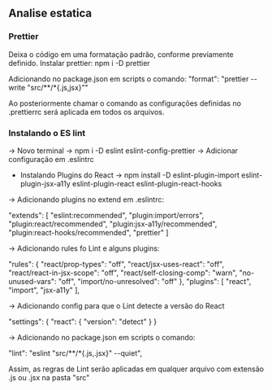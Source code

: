 ## Analise estatica

### Prettier 
Deixa o código em uma formatação padrão, conforme previamente definido. 
Instalar prettier: npm i -D prettier

Adicionando no package.json em scripts o comando: 
"format": "prettier --write \"src/**/*{.js,jsx}\"" 

Ao posteriormente chamar o comando as configurações definidas no .prettierrc será aplicada em todos os arquivos. 

### Instalando o ES lint
-> Novo terminal
-> npm i -D eslint eslint-config-prettier
-> Adicionar configuração em .eslintrc

- Instalando Plugins do React 
-> npm install -D eslint-plugin-import eslint-plugin-jsx-a11y eslint-plugin-react eslint-plugin-react-hooks

-> Adicionando plugins no extend em .eslintrc:

"extends": [
    "eslint:recommended",
    "plugin:import/errors",
    "plugin:react/recommended",
    "plugin:jsx-a11y/recommended",
    "plugin:react-hooks/recommended",
    "prettier"
    ]

-> Adicionando rules fo Lint e alguns plugins:

  "rules": {
    "react/prop-types": "off",
    "react/jsx-uses-react": "off",
    "react/react-in-jsx-scope": "off",
    "react/self-closing-comp": "warn",
    "no-unused-vars": "off",
    "import/no-unresolved": "off"
  },
  "plugins": [
    "react",
    "import",
    "jsx-a11y"
  ],

-> Adicionando config para que o Lint detecte a versão do React

"settings": {
    "react": {
      "version": "detect"
    }
  }

-> Adicionando no package.json em scripts o comando: 

"lint": "eslint \"src/**/*{.js,.jsx}\" --quiet",

Assim, as regras de Lint serão aplicadas em qualquer arquivo com extensão .js ou .jsx na pasta "src"

